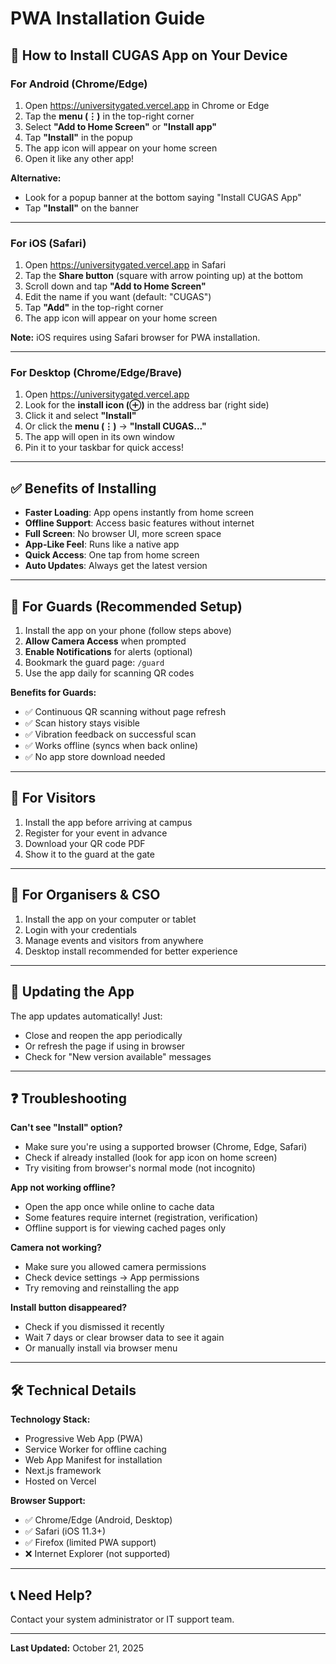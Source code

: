 # PWA Installation Guide

## 📱 How to Install CUGAS App on Your Device

### **For Android (Chrome/Edge)**

1. Open https://universitygated.vercel.app in Chrome or Edge
2. Tap the **menu (⋮)** in the top-right corner
3. Select **"Add to Home Screen"** or **"Install app"**
4. Tap **"Install"** in the popup
5. The app icon will appear on your home screen
6. Open it like any other app!

**Alternative:**
- Look for a popup banner at the bottom saying "Install CUGAS App"
- Tap **"Install"** on the banner

---

### **For iOS (Safari)**

1. Open https://universitygated.vercel.app in Safari
2. Tap the **Share button** (square with arrow pointing up) at the bottom
3. Scroll down and tap **"Add to Home Screen"**
4. Edit the name if you want (default: "CUGAS")
5. Tap **"Add"** in the top-right corner
6. The app icon will appear on your home screen

**Note:** iOS requires using Safari browser for PWA installation.

---

### **For Desktop (Chrome/Edge/Brave)**

1. Open https://universitygated.vercel.app
2. Look for the **install icon (⊕)** in the address bar (right side)
3. Click it and select **"Install"**
4. Or click the **menu (⋮)** → **"Install CUGAS..."**
5. The app will open in its own window
6. Pin it to your taskbar for quick access!

---

## ✅ Benefits of Installing

- **Faster Loading**: App opens instantly from home screen
- **Offline Support**: Access basic features without internet
- **Full Screen**: No browser UI, more screen space
- **App-Like Feel**: Runs like a native app
- **Quick Access**: One tap from home screen
- **Auto Updates**: Always get the latest version

---

## 🔧 For Guards (Recommended Setup)

1. Install the app on your phone (follow steps above)
2. **Allow Camera Access** when prompted
3. **Enable Notifications** for alerts (optional)
4. Bookmark the guard page: `/guard`
5. Use the app daily for scanning QR codes

**Benefits for Guards:**
- ✅ Continuous QR scanning without page refresh
- ✅ Scan history stays visible
- ✅ Vibration feedback on successful scan
- ✅ Works offline (syncs when back online)
- ✅ No app store download needed

---

## 🎯 For Visitors

1. Install the app before arriving at campus
2. Register for your event in advance
3. Download your QR code PDF
4. Show it to the guard at the gate

---

## 🏢 For Organisers & CSO

1. Install the app on your computer or tablet
2. Login with your credentials
3. Manage events and visitors from anywhere
4. Desktop install recommended for better experience

---

## 🔄 Updating the App

The app updates automatically! Just:
- Close and reopen the app periodically
- Or refresh the page if using in browser
- Check for "New version available" messages

---

## ❓ Troubleshooting

**Can't see "Install" option?**
- Make sure you're using a supported browser (Chrome, Edge, Safari)
- Check if already installed (look for app icon on home screen)
- Try visiting from browser's normal mode (not incognito)

**App not working offline?**
- Open the app once while online to cache data
- Some features require internet (registration, verification)
- Offline support is for viewing cached pages only

**Camera not working?**
- Make sure you allowed camera permissions
- Check device settings → App permissions
- Try removing and reinstalling the app

**Install button disappeared?**
- Check if you dismissed it recently
- Wait 7 days or clear browser data to see it again
- Or manually install via browser menu

---

## 🛠️ Technical Details

**Technology Stack:**
- Progressive Web App (PWA)
- Service Worker for offline caching
- Web App Manifest for installation
- Next.js framework
- Hosted on Vercel

**Browser Support:**
- ✅ Chrome/Edge (Android, Desktop)
- ✅ Safari (iOS 11.3+)
- ✅ Firefox (limited PWA support)
- ❌ Internet Explorer (not supported)

---

## 📞 Need Help?

Contact your system administrator or IT support team.

---

**Last Updated:** October 21, 2025
